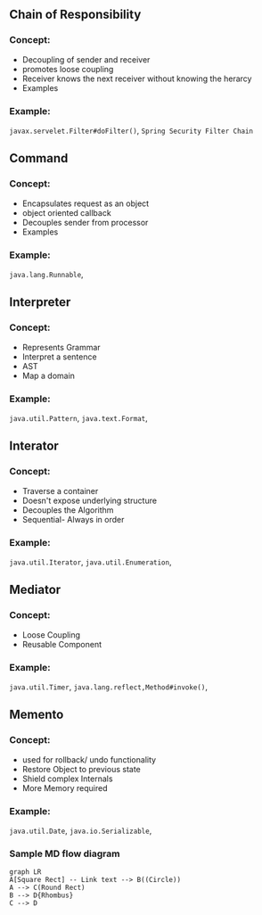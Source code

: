 ## Chain of Responsibility

### Concept:
* Decoupling of sender and receiver
* promotes loose coupling
* Receiver knows the next receiver without knowing the herarcy
* Examples

### Example:
`javax.servelet.Filter#doFilter()`,
`Spring Security Filter Chain`

## Command

### Concept:
* Encapsulates request as an object
* object oriented callback
* Decouples sender from processor
* Examples

### Example:
`java.lang.Runnable`,

## Interpreter

### Concept:
* Represents Grammar
* Interpret a sentence
* AST
* Map a domain

### Example:
`java.util.Pattern`,
`java.text.Format`,


## Interator

### Concept:
* Traverse a container
* Doesn't expose underlying structure
* Decouples the Algorithm
* Sequential- Always in order

### Example:
`java.util.Iterator`,
`java.util.Enumeration`,


## Mediator

### Concept:
* Loose Coupling
* Reusable Component

### Example:
`java.util.Timer`,
`java.lang.reflect,Method#invoke()`,


## Memento

### Concept:
* used for rollback/ undo functionality
* Restore Object to previous state
* Shield complex Internals
* More Memory required

### Example:
`java.util.Date`,
`java.io.Serializable`,


### Sample MD flow diagram
```mermaid
graph LR
A[Square Rect] -- Link text --> B((Circle))
A --> C(Round Rect)
B --> D{Rhombus}
C --> D
```
